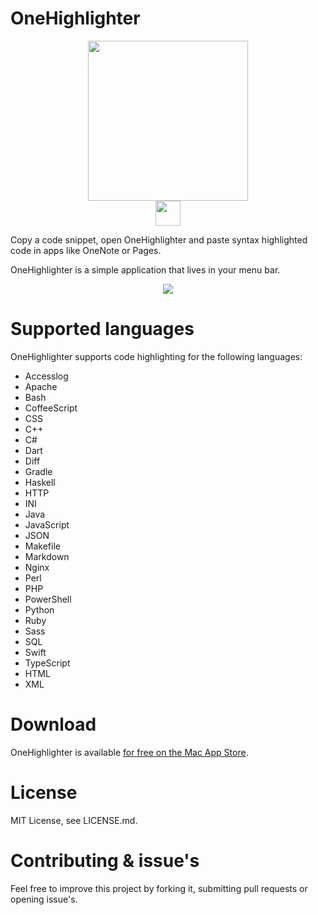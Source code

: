 # OneHighlighter

<p align="center">
  <img src="https://savjee.be/projects/onehighlighter/onehighlighter-logo.png" height="256"><br>

  <a href="https://itunes.apple.com/be/app/onehighlighter/id1131580917?mt=12&amp;ls=1" target="_blank">
    <img src="https://savjee.be/projects/onehighlighter/app-store-badge.png" height="40">
  </a>
</p>

Copy a code snippet, open OneHighlighter and paste syntax highlighted code in apps like OneNote or Pages.

OneHighlighter is a simple application that lives in your menu bar.

<p align="center">
  <img src="https://savjee.be/projects/onehighlighter/onehighlighter-screenshot1.png">
</p>

# Supported languages
OneHighlighter supports code highlighting for the following languages:

* Accesslog
* Apache
* Bash
* CoffeeScript
* CSS
* C++
* C#
* Dart
* Diff
* Gradle
* Haskell
* HTTP
* INI
* Java
* JavaScript
* JSON
* Makefile
* Markdown
* Nginx
* Perl
* PHP
* PowerShell
* Python
* Ruby
* Sass
* SQL
* Swift
* TypeScript
* HTML
* XML

# Download
OneHighlighter is available [for free on the Mac App Store](https://itunes.apple.com/be/app/onehighlighter/id1131580917?mt=12&amp;ls=1).

# License

MIT License, see LICENSE.md.

# Contributing & issue's

Feel free to improve this project by forking it, submitting pull requests or opening issue's.
